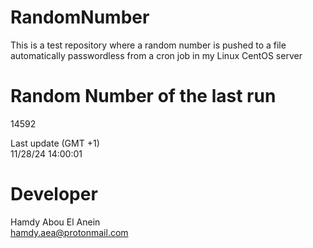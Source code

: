 # RandomNumber    
This is a test repository where a random number is pushed to a file automatically passwordless from a cron job in my Linux CentOS server    
# Random Number of the last run   
14592
      
Last update (GMT +1)    
11/28/24 14:00:01
# Developer    
Hamdy Abou El Anein   
hamdy.aea@protonmail.com
